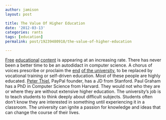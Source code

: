 ```yaml
---
author: jamison
layout: post

title: The Value Of Higher Education
date: '2012-03-13'
categories: rants
tags: [education]
permalink: post/19239480918/the-value-of-higher-education

---
```


[Free](https://www.coursera.org/landing/hub.php)
[educational](http://ocw.mit.edu/index.htm)
[content](http://www.apple.com/education/itunes-u/) is appearing at an
increasing rate. There has never been a better time to be an autodidact
in computer science. A chorus of voices prescribe or proclaim the
[end](http://www.nytimes.com/2009/04/27/opinion/27taylor.html?pagewanted=all)
[of the university](http://www.paulgraham.com/ambitious.html), to be
replaced by vocational training or self-driven education. Most of these
people are highly educated. [Peter
Thiel](http://techcrunch.com/2011/04/10/peter-thiel-were-in-a-bubble-and-its-not-the-internet-its-higher-education/),
PayPal founder, has a JD from Stanford. Paul Graham has a PhD in
Computer Science from Harvard. They would not who they are or where they
are without extensive higher education. The university’s job is to teach
students to think deeply about difficult subjects. Students often don’t
know they are interested in something until experiencing it in a
classroom. The university can ignite a passion for knowledge and ideas
that can change the course of their lives.
